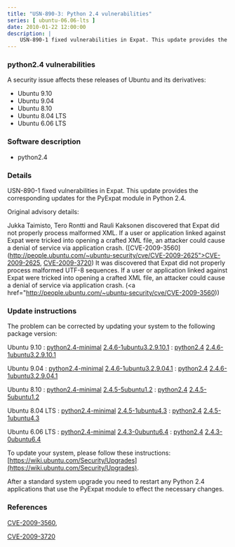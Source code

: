 ```yaml
---
title: "USN-890-3: Python 2.4 vulnerabilities"
series: [ ubuntu-06.06-lts ]
date: 2010-01-22 12:00:00
description: |
    USN-890-1 fixed vulnerabilities in Expat. This update provides the corresponding updates for the PyExpat module in Python 2.4.
--- 
```

 
### python2.4 vulnerabilities

A security issue affects these releases of Ubuntu and its derivatives:

* Ubuntu 9.10
* Ubuntu 9.04
* Ubuntu 8.10
* Ubuntu 8.04 LTS
* Ubuntu 6.06 LTS

### Software description

* python2.4 

### Details

USN-890-1 fixed vulnerabilities in Expat. This update provides the corresponding updates for the PyExpat module in Python 2.4.

Original advisory details:

 Jukka Taimisto, Tero Rontti and Rauli Kaksonen discovered that Expat did not properly process malformed XML. If a user or application linked against Expat were tricked into opening a crafted XML file, an attacker could cause a denial of service via application crash. ([CVE-2009-3560](http://people.ubuntu.com/~ubuntu-security/cve/CVE-2009-2625">CVE-2009-2625</a>, <a href="http://people.ubuntu.com/~ubuntu-security/cve/CVE-2009-3720">CVE-2009-3720</a>) It was discovered that Expat did not properly process malformed UTF-8 sequences. If a user or application linked against Expat were tricked into opening a crafted XML file, an attacker could cause a denial of service via application crash. (<a href="http://people.ubuntu.com/~ubuntu-security/cve/CVE-2009-3560)) 

### Update instructions

The problem can be corrected by updating your system to the following package version:

Ubuntu 9.10
 : [python2.4-minimal](https://launchpad.net/ubuntu/+source/python2.4) <span> [2.4.6-1ubuntu3.2.9.10.1](https://launchpad.net/ubuntu/+source/python2.4/2.4.6-1ubuntu3.2.9.10.1) </span> 
 : [python2.4](https://launchpad.net/ubuntu/+source/python2.4) <span> [2.4.6-1ubuntu3.2.9.10.1](https://launchpad.net/ubuntu/+source/python2.4/2.4.6-1ubuntu3.2.9.10.1) </span> 

Ubuntu 9.04
 : [python2.4-minimal](https://launchpad.net/ubuntu/+source/python2.4) <span> [2.4.6-1ubuntu3.2.9.04.1](https://launchpad.net/ubuntu/+source/python2.4/2.4.6-1ubuntu3.2.9.04.1) </span> 
 : [python2.4](https://launchpad.net/ubuntu/+source/python2.4) <span> [2.4.6-1ubuntu3.2.9.04.1](https://launchpad.net/ubuntu/+source/python2.4/2.4.6-1ubuntu3.2.9.04.1) </span> 

Ubuntu 8.10
 : [python2.4-minimal](https://launchpad.net/ubuntu/+source/python2.4) <span> [2.4.5-5ubuntu1.2](https://launchpad.net/ubuntu/+source/python2.4/2.4.5-5ubuntu1.2) </span> 
 : [python2.4](https://launchpad.net/ubuntu/+source/python2.4) <span> [2.4.5-5ubuntu1.2](https://launchpad.net/ubuntu/+source/python2.4/2.4.5-5ubuntu1.2) </span> 

Ubuntu 8.04 LTS
 : [python2.4-minimal](https://launchpad.net/ubuntu/+source/python2.4) <span> [2.4.5-1ubuntu4.3](https://launchpad.net/ubuntu/+source/python2.4/2.4.5-1ubuntu4.3) </span> 
 : [python2.4](https://launchpad.net/ubuntu/+source/python2.4) <span> [2.4.5-1ubuntu4.3](https://launchpad.net/ubuntu/+source/python2.4/2.4.5-1ubuntu4.3) </span> 

Ubuntu 6.06 LTS
 : [python2.4-minimal](https://launchpad.net/ubuntu/+source/python2.4) <span> [2.4.3-0ubuntu6.4](https://launchpad.net/ubuntu/+source/python2.4/2.4.3-0ubuntu6.4) </span> 
 : [python2.4](https://launchpad.net/ubuntu/+source/python2.4) <span> [2.4.3-0ubuntu6.4](https://launchpad.net/ubuntu/+source/python2.4/2.4.3-0ubuntu6.4) </span> 

To update your system, please follow these instructions: [https://wiki.ubuntu.com/Security/Upgrades](https://wiki.ubuntu.com/Security/Upgrades).

After a standard system upgrade you need to restart any Python 2.4 applications that use the PyExpat module to effect the necessary changes. 

### References

 [CVE-2009-3560](http://people.ubuntu.com/~ubuntu-security/cve/CVE-2009-3560), 

 [CVE-2009-3720](http://people.ubuntu.com/~ubuntu-security/cve/CVE-2009-3720)
 
